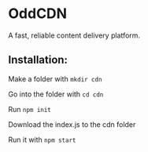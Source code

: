 # OddCDN

A fast, reliable content delivery platform.


## Installation:
Make a folder with `mkdir cdn`

Go into the folder with `cd cdn`

Run `npm init`

Download the index.js to the cdn folder

Run it with `npm start`
